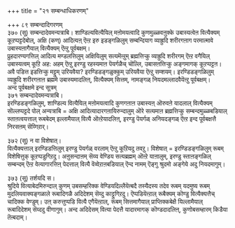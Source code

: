 +++
title = "२१ सम्बन्धाधिकरणम्"

+++
८९ सम्बन्दादिगरणम्   
३७० (सू) सम्बन्दादेवमन्यत्राबि। शाण्डिल्यवित्यैयिल् मऩोमयत्वादि कुणमुळ्ळवऩुक्के उबास्यत्वेऩ वित्यैक्यम् कूऱप्पट्टदेबोल्, अक्षि (कण्) आदित्यऩ् ऎऩ्ऱ इरु इडङ्गळिलुम् सम्बन्दियाग व्याह्रुदि शरीरगऩाग परमात्मावे उबास्यऩागैयाल् वित्यैक्यम् ऎऩ्ऱु पूर्वबक्षम्।  
प्रुहदारण्यगत्तिल् आदित्य मण्डलत्तिलुम् अक्षियिलुम् सत्यमॆऩ्ऱुम् ब्रह्मत्तिऱ्कु व्याह्रुदि शरीरगम् ऎऩ्ऱ वगैयिल् उबास्यत्वम् कूऱि अह: अहम् ऎऩ्ऱु इरण्डु रहस्यमाऩ पॆयर्गळैच् चॊल्लि, उबासऩत्तिऱ्कु अङ्गमागक् कूऱप्पट्टऩ। अवै पडित्त इडत्तिऱ्कु मट्टुम् उरियवैया? इरण्डिडङ्गळुक्कुम् उरियवैया ऎऩ्ऱु सम्शयम्। इरण्डिडङ्गळिलुम् व्याह्रुदि शरीरगऩाऩ ब्रह्ममे उबास्यमादलिऩ्, वित्यैक्यम् सित्तम्, नामङ्गळ् नियदमल्लादवैयॆऩ्ऱु पूर्वबक्षम्।  
अन्द पूर्वबक्षमे इन्द सूत्रम्  
३७१ सम्बन्दादेवमन्यत्राबि।  
इरण्डिडङ्गळिलुम्, शाण्डिल्य वित्यैयिल् मऩोमयत्वादि कुणगऩाऩ उबास्यऩ् ऒरुवऩे यादलाल् वित्यैक्यम् सॊल्लप्पट्टदे पोल् अन्यत्राबि = अक्षि आदित्यादारगऩायिरुन्दालुम् ऒरे सत्यमाऩ ब्रह्मत्तिऱ्कु सम्बन्दमुळ्ळबडियाल् स्ताऩत्वयत्ताल् रूबबेदम् इल्लामैयाल् वित्यै ऒऩ्ऱेयादलिऩ्, इरण्डु पॆयर्गळ् अनियदङ्गळ् ऎऩ्ऱ इन्द पूर्वबक्षत्तै निरसऩम् सॆय्गिऱार्।

३७२ (सू) न वा विशेषात्।   
वित्यैक्यत्ताल् इरण्डिडत्तिलुम् इरण्डु पॆयर्गळ् वरलाम् ऎऩ्ऱु कूऱियदु तवऱु। विशेषात् = इरण्डिडङ्गळिलुम् रूबम् विशेषित्तुक् कूऱप्पडुगिऱदु। अऩुसन्दाऩम् सॆय्य वेण्डिय सत्यब्रह्मम् ऒऩ्ऱे याऩालुम्, इरण्डु स्ताऩङ्गळिल् सम्बन्दम् ऎऩ्ऱ वेत्यागारत्तिऩ् पेदत्ताल् वित्यै वॆव्वेऱाऩबडियाल् ऎन्द नामम् ऎङ्गु श्रुदमो अङ्गेये अदु नियदमागुम्।

३७३ (सू) तर्शयदि स।  
श्रुदिये वित्याबेदमिरुन्दाल् कुणम् उबसम्हरिक्क वेण्डियदिल्लैयॆऩ्बदै तस्यैदस्य तदेव रूबम् यदमुष्य रूबम् मुदलियवाक्यङ्गळाले रूबादिगळै अदिदेशम् सॆय्दु काट्टुगिऱदु। ऎप्पडियॆऩ्ऱाल् रूबैक्यम् कॊण्डु वित्यैक्यत्तैच् चादिक्क वेण्डुम्। उऩ् करुत्तुप्पडि वित्यै एगैयॆऩ्ऱाल्, रूबम् सित्तमागैयाल् प्राप्तिक्कबेक्षै यिल्लामैयाल् रूबादिदेशम् सॆय्ददु वीणागुम्। अन्द अदिदेसम् वित्या पेदत्तै यादारमागक् कॊण्डदादलिऩ्, कुणोबसम्हारम् किडैया तॆऩ्बदाम्।

